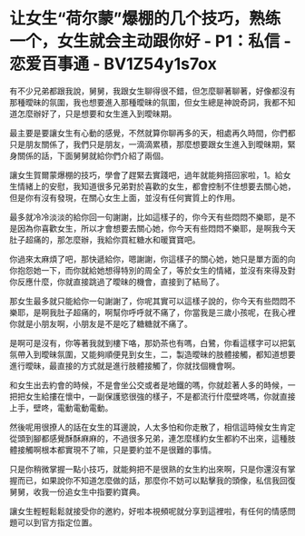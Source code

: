 # 让女生“荷尔蒙”爆棚的几个技巧，熟练一个，女生就会主动跟你好 - P1：私信 - 恋爱百事通 - BV1Z54y1s7ox

有不少兄弟都跟我說，舅舅，我跟女生聊得很不錯，但怎麼聊著聊著，好像都沒有那種曖昧的氛圍，我也想要進入那種曖昧的氛圍，但女生總是神說奇詞，我都不知道怎麼辦好了，只是想要和女生進入到曖昧期。

最主要是要讓女生有心動的感覺，不然就算你聊再多的天，相處再久時間，你們都只是朋友關係了，我們只是朋友，一滴滴累積，那麼想要跟女生進入到曖昧期，緊身關係的話，下面舅舅就給你們介紹了兩個。

讓女生賀爾蒙爆棚的技巧，學會了趕緊去實踐吧，過年就能夠搭回家啦，1。給女生情緒上的安慰，我知道很多兄弟對於喜歡的女生，都會控制不住想要去關心她，但是你有沒有發現，在關心女生上面，並沒有任何實質上的作用。

最多就冷冷淡淡的給你回一句謝謝，比如這樣子的，你今天有些悶悶不樂耶，是不是因為你喜歡女生，所以才會想要去關心她，你今天有些悶悶不樂耶，是啊我今天肚子超痛的，那怎麼辦，我給你買紅糖水和暖寶寶吧。

你過來太麻煩了吧，那快遞給你，嗯謝謝，你這樣子的關心她，她只是單方面的向你抱怨她一下，而你就給她想得特別的周全了，等於女生的情緒，並沒有來得及對你反應什麼，你就直接跳過了曖昧的機會，直接到了結局了。

那女生最多就只能給你一句謝謝了，你呢其實可以這樣子說的，你今天有些悶悶不樂耶，是啊我肚子超痛的，啊幫你呼呼就不痛了，你當我是三歲小孩呢，在我心裡你就是小朋友啊，小朋友是不是吃了糖糖就不痛了。

是啊可是沒有，你等著我就到樓下咯，那奶茶也有嗎，白鷺，你看這樣字可以把氣氛帶入到曖昧氛圍，又能夠順便見到女生，二，製造曖昧的肢體接觸，都知道想要進行曖昧，最直接的方式就是進行肢體接觸了，你就找個機會啊。

和女生出去約會的時候，不是會坐公交或者是地鐵的嗎，你就趁著人多的時候，一把把女生給摟在懷中，一副保護慾很強的樣子，不是都流行什麼壁咚嗎，你就直接上手，壁咚，電動電動電動。

然後呢用很撩人的話在女生的耳邊說，人太多怕和你走散了，相信這時候女生肯定從頭到腳都感覺酥酥麻麻的，不過很多兄弟，連怎麼樣約女生都約不出來，這種肢體接觸啊根本都實現不了嘛，只是要約並不是很難的事情。

只是你稍微掌握一點小技巧，就能夠把不是很熟的女生約出來啊，只是你還沒有掌握而已，如果說你不知道怎麼做的話，那麼你不妨可以點擊我的頭像，私信我回復舅舅，收我一份追女生中指要約寶典。

讓女生輕輕鬆鬆就接受你的邀約，好啦本視頻呢就分享到這裡啦，有任何的情感問題可以到官方指定位置。